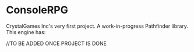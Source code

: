 # ConsoleRPG
CrystalGames Inc's very first project. A work-in-progress Pathfinder library. This engine has:

//TO BE ADDED ONCE PROJECT IS DONE
